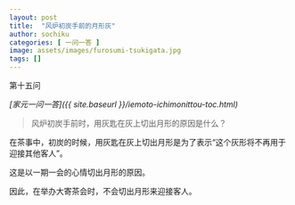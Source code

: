 ```yaml
---
layout: post
title:  "风炉初炭手前的月形灰"
author: sochiku
categories: [ 一问一答 ]
image: assets/images/furosumi-tsukigata.jpg
tags: []
---
```


第十五问

*[家元一问一答]({{ site.baseurl }}/iemoto-ichimonittou-toc.html)*

> 风炉初炭手前时，用灰匙在灰上切出月形的原因是什么？

在茶事中，初炭的时候，用灰匙在灰上切出月形是为了表示“这个灰形将不再用于迎接其他客人”。

这是以一期一会的心情切出月形的原因。

因此，在举办大寄茶会时，不会切出月形来迎接客人。
